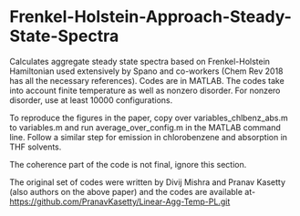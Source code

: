 # Frenkel-Holstein-Approach-Steady-State-Spectra
Calculates aggregate steady state spectra based on Frenkel-Holstein Hamiltonian used extensively by Spano and co-workers (Chem Rev 2018 has all the necessary references). Codes are in MATLAB. The codes take into account finite temperature as well as nonzero disorder. For nonzero disorder, use at least 10000 configurations.

To reproduce the figures in the paper, copy over variables_chlbenz_abs.m to variables.m and run average_over_config.m in the MATLAB command line. Follow a similar step for emission in chlorobenzene and absorption in THF solvents.

The coherence part of the code is not final, ignore this section.

The original set of codes were written by Divij Mishra and Pranav Kasetty (also authors on the above paper) and the codes are available at-
https://github.com/PranavKasetty/Linear-Agg-Temp-PL.git
